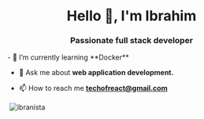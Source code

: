 <h1 align="center">Hello 👋, I'm Ibrahim</h1>
<h3 align="center">Passionate full stack developer</h3>
- 🌱 I’m currently learning **Docker**

- 💬 Ask me about **web application development.**

- 📫 How to reach me **techofreact@gmail.com**

<p>&nbsp;<img align="center" src="https://github-readme-stats.vercel.app/api?username=ibranista&show_icons=true&locale=en" alt="ibranista" /></p>
